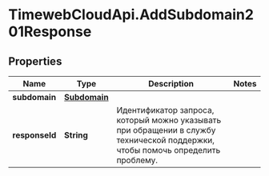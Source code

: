 # TimewebCloudApi.AddSubdomain201Response

## Properties

Name | Type | Description | Notes
------------ | ------------- | ------------- | -------------
**subdomain** | [**Subdomain**](Subdomain.md) |  | 
**responseId** | **String** | Идентификатор запроса, который можно указывать при обращении в службу технической поддержки, чтобы помочь определить проблему. | 


